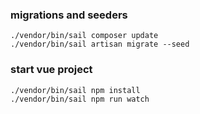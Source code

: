 ### migrations and seeders 
```
./vendor/bin/sail composer update
./vendor/bin/sail artisan migrate --seed
```

### start vue project
```
./vendor/bin/sail npm install
./vendor/bin/sail npm run watch
```